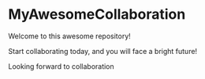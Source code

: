 # MyAwesomeCollaboration

Welcome to this awesome repository!

Start collaborating today, and you will face a bright future!

Looking forward to collaboration